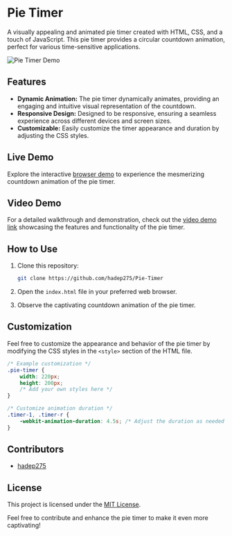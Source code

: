 # Pie Timer

A visually appealing and animated pie timer created with HTML, CSS, and a touch of JavaScript. This pie timer provides a circular countdown animation, perfect for various time-sensitive applications. 

![Pie Timer Demo](demo/pie-timer-demo.gif)

## Features

- **Dynamic Animation:** The pie timer dynamically animates, providing an engaging and intuitive visual representation of the countdown.
- **Responsive Design:** Designed to be responsive, ensuring a seamless experience across different devices and screen sizes.
- **Customizable:** Easily customize the timer appearance and duration by adjusting the CSS styles.

## Live Demo

Explore the interactive [browser demo](https://hadep275.github.io/Pie-Timer/) to experience the mesmerizing countdown animation of the pie timer.

## Video Demo

For a detailed walkthrough and demonstration, check out the [video demo link](#) showcasing the features and functionality of the pie timer.

## How to Use

1. Clone this repository:

    ```bash
    git clone https://github.com/hadep275/Pie-Timer
    ```

2. Open the `index.html` file in your preferred web browser.

3. Observe the captivating countdown animation of the pie timer.

## Customization

Feel free to customize the appearance and behavior of the pie timer by modifying the CSS styles in the `<style>` section of the HTML file.

```css
/* Example customization */
.pie-timer {
    width: 220px;
    height: 200px;
    /* Add your own styles here */
}

/* Customize animation duration */
.timer-1, .timer-r {
    -webkit-animation-duration: 4.5s; /* Adjust the duration as needed */
}
```

## Contributors

- [hadep275](https://github.com/hadep275)

## License

This project is licensed under the [MIT License](LICENSE).

Feel free to contribute and enhance the pie timer to make it even more captivating!
